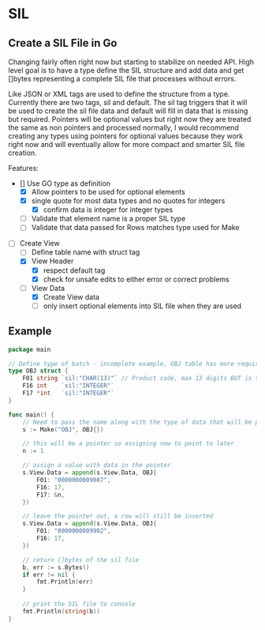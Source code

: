 # SIL

## Create a SIL File in Go

Changing fairly often right now but starting to stabilize on needed API. 
High level goal is to have a type define the SIL structure and add data and get []bytes representing a complete SIL file that processes without errors.

Like JSON or XML tags are used to define the structure from a  type. Currently there are two tags, sil and default. The sil tag triggers that it will be used to create the sil file data and default will fill in data that is missing but required. Pointers will be optional values but right now they are treated the same as non pointers and processed normally, I would recommend creating any types using pointers for optional values because they work right now and will eventually allow for more compact and smarter SIL file creation.

Features:
- [] Use GO type as definition
	- [x] Allow pointers to be used for optional elements
	- [x] single quote for most data types and no quotes for integers
		- [x] confirm data is integer for integer types
	- [ ] Validate that element name is a proper SIL type
	- [ ] Validate that data passed for Rows matches type used for Make
- [ ] Create View
	- [ ] Define table name with struct tag
	- [x] View Header
		- [x] respect default tag
		- [x] check for unsafe edits to either error or correct problems
	- [ ] View Data
		- [x] Create View data
		- [ ] only insert optional elements into SIL file when they are used

## Example

```Go
package main

// Define type of batch - incomplete example, OBJ table has more required fields
type OBJ struct {
	F01 string `sil:"CHAR(13)"` // Product code, max 13 digits BUT is stored as text in LOC
	F16 int    `sil:"INTEGER"`
	F17 *int   `sil:"INTEGER"`
}

func main() {
	// Need to pass the name along with the type of data that will be passed
	s := Make("OBJ", OBJ{})

	// this will be a pointer so assigning now to point to later
	n := 1

	// assign a value with data in the pointer
	s.View.Data = append(s.View.Data, OBJ{
		F01: "0000000009087",
		F16: 17,
		F17: &n,
	})

	// leave the pointer out, a row will still be inserted
	s.View.Data = append(s.View.Data, OBJ{
		F01: "0000000009902",
		F16: 17,
	})

	// return []bytes of the sil file
	b, err := s.Bytes()
	if err != nil {
		fmt.Println(err)
	}
	
	// print the SIL file to console
	fmt.Println(string(b))
}
```